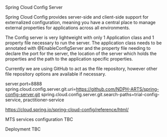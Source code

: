 Spring Cloud Config Server

Spring Cloud Config provides server-side and client-side support for externalized configuration, 
meaning you have a central place to manage external properties for applications across all environments.

The Config server is very lightweight with only 1 Application class and 1 property file necessary to run the server.
The application class needs to be annotated with @EnableConfigServer and the property file needing to declare the port
for the server, the location of the server which holds the properties and the path to the application specific properties.

Currently we are using GitHub to act as the file repository, however other file repository options are available if necessary.

server.port=8888
spring.cloud.config.server.git.uri=https://github.com/NDPH-ARTS/spring-config-server.git
spring.cloud.config.server.git.search-paths=trial-config-service, practitioner-service

https://cloud.spring.io/spring-cloud-config/reference/html/

MTS services configuration
TBC

Deployment
TBC
